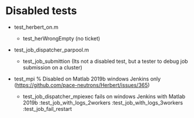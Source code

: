 # Disabled tests

- test_herbert_on.m
  - test_herWrongEmpty (no ticket)

- test_job_dispatcher_parpool.m
  - test_job_submittion (Its not a disabled test, but a tester to debug job submission on a cluster)

- test_mpi % Disabled on Matlab 2019b windows Jenkins only (https://github.com/pace-neutrons/Herbert/issues/365)
    - test_job_dispatcher_mpiexec  fails on windows Jenkins with Matlab 2019b
        :test_job_with_logs_2workers
        :test_job_with_logs_3workers
        :test_job_fail_restart
  
